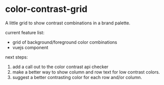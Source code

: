 # color-contrast-grid
A little grid to show contrast combinations in a brand palette.

current feature list:
 - grid of background/foreground color combinations
 - vuejs component

next steps:
1. add a call out to the color contrast api checker
2. make a better way to show column and row text for low contrast colors.
3. suggest a better contrasting color for each row and/or column.

